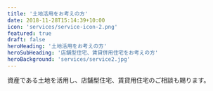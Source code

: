 ```yaml
---
title: '土地活用をお考えの方'
date: 2018-11-28T15:14:39+10:00
icon: 'services/service-icon-2.png'
featured: true
draft: false
heroHeading: '土地活用をお考えの方'
heroSubHeading: '店舗型住宅、賃貸併用住宅をお考えの方'
heroBackground: 'services/service2.jpg'
---
```


資産である土地を活用し、店舗型住宅、賃貸用住宅のご相談も賜ります。